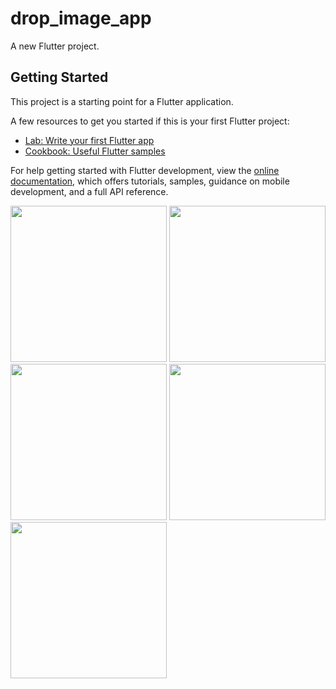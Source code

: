 # drop_image_app

A new Flutter project.

## Getting Started

This project is a starting point for a Flutter application.

A few resources to get you started if this is your first Flutter project:

- [Lab: Write your first Flutter app](https://docs.flutter.dev/get-started/codelab)
- [Cookbook: Useful Flutter samples](https://docs.flutter.dev/cookbook)

For help getting started with Flutter development, view the
[online documentation](https://docs.flutter.dev/), which offers tutorials,
samples, guidance on mobile development, and a full API reference.


<img src="https://user-images.githubusercontent.com/121868184/219878411-33587315-d2a8-4aaa-9b97-450c1b16f7bb.png" width="250px">
<img src="" width="250px">
<img src="" width="250px">
<img src="" width="250px">
<img src="" width="250px">

